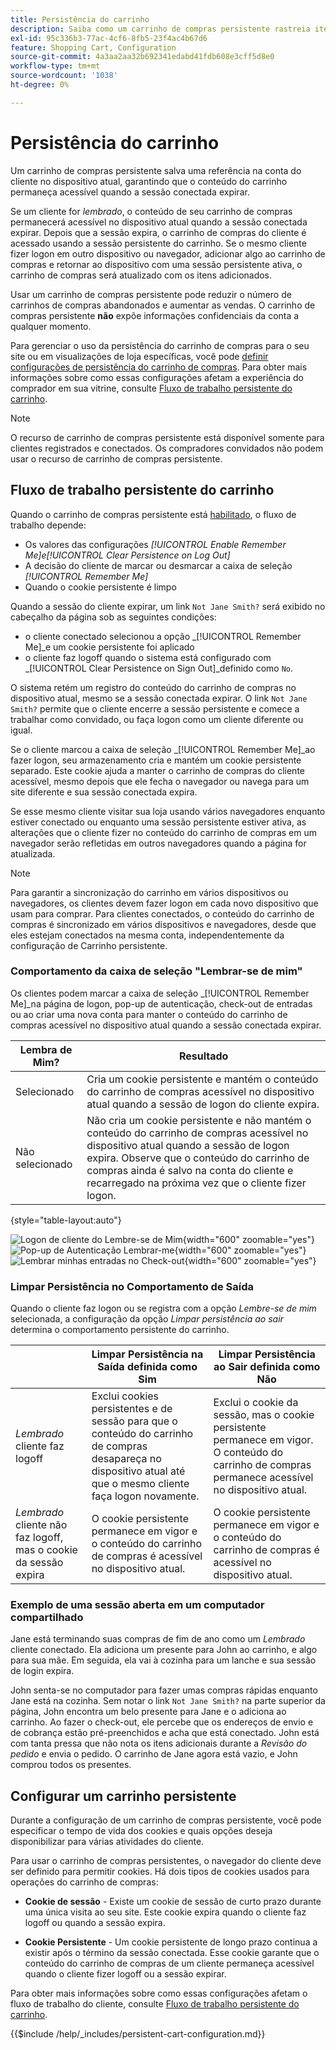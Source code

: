 ```yaml
---
title: Persistência do carrinho
description: Saiba como um carrinho de compras persistente rastreia itens de carrinho não comprados e salva as informações da próxima visita do cliente.
exl-id: 95c336b3-77ac-4cf6-8fb5-23f4ac4b67d6
feature: Shopping Cart, Configuration
source-git-commit: 4a3aa2aa32b692341edabd41fdb608e3cff5d8e0
workflow-type: tm+mt
source-wordcount: '1038'
ht-degree: 0%

---
```


# Persistência do carrinho

Um carrinho de compras persistente salva uma referência na conta do cliente no dispositivo atual, garantindo que o conteúdo do carrinho permaneça acessível quando a sessão conectada expirar.

Se um cliente for _lembrado_, o conteúdo de seu carrinho de compras permanecerá acessível no dispositivo atual quando a sessão conectada expirar. Depois que a sessão expira, o carrinho de compras do cliente é acessado usando a sessão persistente do carrinho. Se o mesmo cliente fizer logon em outro dispositivo ou navegador, adicionar algo ao carrinho de compras e retornar ao dispositivo com uma sessão persistente ativa, o carrinho de compras será atualizado com os itens adicionados.

Usar um carrinho de compras persistente pode reduzir o número de carrinhos de compras abandonados e aumentar as vendas. O carrinho de compras persistente **não** expõe informações confidenciais da conta a qualquer momento.

Para gerenciar o uso da persistência do carrinho de compras para o seu site ou em visualizações de loja específicas, você pode [definir configurações de persistência do carrinho de compras](#configure-a-persistent-cart). Para obter mais informações sobre como essas configurações afetam a experiência do comprador em sua vitrine, consulte [Fluxo de trabalho persistente do carrinho](#persistent-cart-workflow).

>[!NOTE]
>
>O recurso de carrinho de compras persistente está disponível somente para clientes registrados e conectados. Os compradores convidados não podem usar o recurso de carrinho de compras persistente.

## Fluxo de trabalho persistente do carrinho

Quando o carrinho de compras persistente está [habilitado](#configure-a-persistent-cart), o fluxo de trabalho depende:

- Os valores das configurações _[!UICONTROL Enable Remember Me]_e_[!UICONTROL Clear Persistence on Log Out]_
- A decisão do cliente de marcar ou desmarcar a caixa de seleção _[!UICONTROL Remember Me]_
- Quando o cookie persistente é limpo

Quando a sessão do cliente expirar, um link `Not Jane Smith?` será exibido no cabeçalho da página sob as seguintes condições:
- o cliente conectado selecionou a opção _[!UICONTROL Remember Me]_e um cookie persistente foi aplicado
- o cliente faz logoff quando o sistema está configurado com _[!UICONTROL Clear Persistence on Sign Out]_definido como `No`.

O sistema retém um registro do conteúdo do carrinho de compras no dispositivo atual, mesmo se a sessão conectada expirar. O link `Not Jane Smith?` permite que o cliente encerre a sessão persistente e comece a trabalhar como convidado, ou faça logon como um cliente diferente ou igual.

Se o cliente marcou a caixa de seleção _[!UICONTROL Remember Me]_ao fazer logon, seu armazenamento cria e mantém um cookie persistente separado. Este cookie ajuda a manter o carrinho de compras do cliente acessível, mesmo depois que ele fecha o navegador ou navega para um site diferente e sua sessão conectada expira.

Se esse mesmo cliente visitar sua loja usando vários navegadores enquanto estiver conectado ou enquanto uma sessão persistente estiver ativa, as alterações que o cliente fizer no conteúdo do carrinho de compras em um navegador serão refletidas em outros navegadores quando a página for atualizada.

>[!NOTE]
>
>Para garantir a sincronização do carrinho em vários dispositivos ou navegadores, os clientes devem fazer logon em cada novo dispositivo que usam para comprar. Para clientes conectados, o conteúdo do carrinho de compras é sincronizado em vários dispositivos e navegadores, desde que eles estejam conectados na mesma conta, independentemente da configuração de Carrinho persistente.

### Comportamento da caixa de seleção &quot;Lembrar-se de mim&quot;

Os clientes podem marcar a caixa de seleção _[!UICONTROL Remember Me]_na página de logon, pop-up de autenticação, check-out de entradas ou ao criar uma nova conta para manter o conteúdo do carrinho de compras acessível no dispositivo atual quando a sessão conectada expirar.

| Lembra de Mim? | Resultado |
| ------------ |  ------ |
| Selecionado | Cria um cookie persistente e mantém o conteúdo do carrinho de compras acessível no dispositivo atual quando a sessão de logon do cliente expira. |
| Não selecionado | Não cria um cookie persistente e não mantém o conteúdo do carrinho de compras acessível no dispositivo atual quando a sessão de logon expira. Observe que o conteúdo do carrinho de compras ainda é salvo na conta do cliente e recarregado na próxima vez que o cliente fizer logon. |

{style="table-layout:auto"}

![Logon de cliente do Lembre-se de Mim](./assets/remember-me-customer-login.png){width="600" zoomable="yes"}
![Pop-up de Autenticação Lembrar-me](./assets/remember-me-authentication-pop-up.png){width="600" zoomable="yes"}
![Lembrar minhas entradas no Check-out](./assets/remember-me-checkout-sign-ins.png){width="600" zoomable="yes"}

### Limpar Persistência no Comportamento de Saída

Quando o cliente faz logon ou se registra com a opção _Lembre-se de mim_ selecionada, a configuração da opção _Limpar persistência ao sair_ determina o comportamento persistente do carrinho.

|  | Limpar Persistência na Saída definida como Sim | Limpar Persistência ao Sair definida como Não |
| ------ | ------ | ------ |
| _Lembrado_ cliente faz logoff | Exclui cookies persistentes e de sessão para que o conteúdo do carrinho de compras desapareça no dispositivo atual até que o mesmo cliente faça logon novamente. | Exclui o cookie da sessão, mas o cookie persistente permanece em vigor. O conteúdo do carrinho de compras permanece acessível no dispositivo atual. |
| _Lembrado_ cliente não faz logoff, mas o cookie da sessão expira | O cookie persistente permanece em vigor e o conteúdo do carrinho de compras é acessível no dispositivo atual. | O cookie persistente permanece em vigor e o conteúdo do carrinho de compras é acessível no dispositivo atual. |

### Exemplo de uma sessão aberta em um computador compartilhado

Jane está terminando suas compras de fim de ano como um _Lembrado_ cliente conectado. Ela adiciona um presente para John ao carrinho, e algo para sua mãe. Em seguida, ela vai à cozinha para um lanche e sua sessão de login expira.

John senta-se no computador para fazer umas compras rápidas enquanto Jane está na cozinha. Sem notar o link `Not Jane Smith?` na parte superior da página, John encontra um belo presente para Jane e o adiciona ao carrinho. Ao fazer o check-out, ele percebe que os endereços de envio e de cobrança estão pré-preenchidos e acha que está conectado. John está com tanta pressa que não nota os itens adicionais durante a _Revisão do pedido_ e envia o pedido. O carrinho de Jane agora está vazio, e John comprou todos os presentes.

## Configurar um carrinho persistente

Durante a configuração de um carrinho de compras persistente, você pode especificar o tempo de vida dos cookies e quais opções deseja disponibilizar para várias atividades do cliente.

Para usar o carrinho de compras persistentes, o navegador do cliente deve ser definido para permitir cookies. Há dois tipos de cookies usados para operações do carrinho de compras:

- **Cookie de sessão** - Existe um cookie de sessão de curto prazo durante uma única visita ao seu site. Este cookie expira quando o cliente faz logoff ou quando a sessão expira.

- **Cookie Persistente** - Um cookie persistente de longo prazo continua a existir após o término da sessão conectada. Esse cookie garante que o conteúdo do carrinho de compras de um cliente permaneça acessível quando o cliente fizer logoff ou a sessão expirar.

Para obter mais informações sobre como essas configurações afetam o fluxo de trabalho do cliente, consulte [Fluxo de trabalho persistente do carrinho](#persistent-cart-workflow).

{{$include /help/_includes/persistent-cart-configuration.md}}

<!-- Last updated from includes: 2024-10-31 10:02:14 -->
